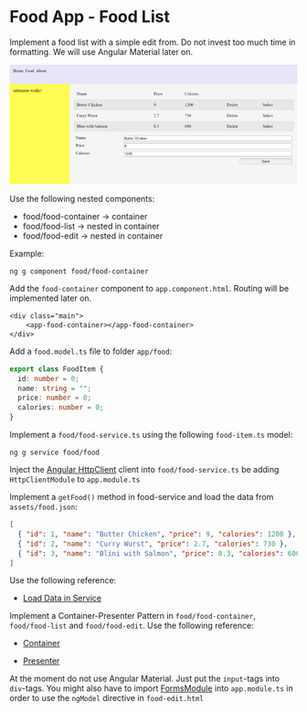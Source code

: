 # Food App - Food List

Implement a food list with a simple edit from. Do not invest too much time in formatting. We will use Angular Material later on. 

![food-list](_images/food-list.png)

Use the following nested components:

- food/food-container -> container
- food/food-list -> nested in container
- food/food-edit -> nested in container

Example:

```
ng g component food/food-container

```
Add the `food-container` component to `app.component.html`. Routing will be implemented later on. 

```
<div class="main">
    <app-food-container></app-food-container>
</div>
```

Add a `food.model.ts` file to folder `app/food`:

```typescript
export class FoodItem {
  id: number = 0;
  name: string = "";
  price: number = 0;
  calories: number = 0;
}
```

Implement a `food/food-service.ts` using the following `food-item.ts` model:

```
ng g service food/food
```

Inject the [Angular HttpClient](https://angular.io/guide/http) client into `food/food-service.ts` be adding `HttpClientModule` to `app.module.ts`

Implement a `getFood()` method in food-service and load the data from `assets/food.json`:

```json
[
  { "id": 1, "name": "Butter Chicken", "price": 9, "calories": 1200 },
  { "id": 2, "name": "Curry Wurst", "price": 2.7, "calories": 730 },
  { "id": 3, "name": "Blini with Salmon", "price": 8.3, "calories": 600 }
]
```
Use the following reference: 

- [Load Data in Service](/Demos/03-Fundamentals/Fundamentals/src/app/demos/samples/persons/person.service.ts)

Implement a Container-Presenter Pattern in `food/food-container`, `food/food-list` and `food/food-edit`. Use the following reference: 

- [Container](/Demos/03-Fundamentals/Fundamentals/src/app/demos/samples/container)

- [Presenter](/Demos/03-Fundamentals/Fundamentals/src/app/demos/samples/persons)

At the moment do not use Angular Material. Just put the `input`-tags into `div`-tags. You might also have to import [FormsModule](https://angular.io/guide/frequent-ngmodules) into `app.module.ts` in order to use the `ngModel` directive in `food-edit.html`